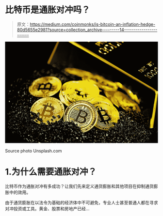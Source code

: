 # 比特币是通胀对冲吗？

> 原文：<https://medium.com/coinmonks/is-bitcoin-an-inflation-hedge-80d5655e2981?source=collection_archive---------14----------------------->

![](img/d9f2f7291904df0bb08349a01c394370.png)

Source photo Unsplash.com

# 1.为什么需要通胀对冲？

比特币作为通胀对冲有多成功？让我们先来定义通货膨胀和其他项目在抑制通货膨胀中的效用。

由于通货膨胀在以法令为基础的经济体中不可避免，专业人士甚至普通人都在寻求对冲投资或工具。黄金、股票和房地产已经…